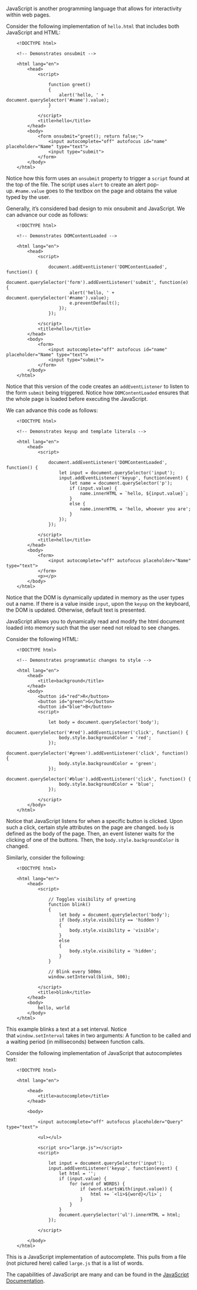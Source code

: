 JavaScript is another programming language that allows for interactivity within web pages.

Consider the following implementation of `hello.html` that includes both JavaScript and HTML:
```
    <!DOCTYPE html>
    
    <!-- Demonstrates onsubmit -->
    
    <html lang="en">
        <head>
            <script>
    
                function greet()
                {
                    alert('hello, ' + document.querySelector('#name').value);
                }
    
            </script>
            <title>hello</title>
        </head>
        <body>
            <form onsubmit="greet(); return false;">
                <input autocomplete="off" autofocus id="name" placeholder="Name" type="text">
                <input type="submit">
            </form>
        </body>
    </html>
```

Notice how this form uses an `onsubmit` property to trigger a `script` found at the top of the file. The script uses `alert` to create an alert pop-up. `#name.value` goes to the textbox on the page and obtains the value typed by the user.

Generally, it’s considered bad design to mix onsubmit and JavaScript. We can advance our code as follows:
```
    <!DOCTYPE html>
    
    <!-- Demonstrates DOMContentLoaded -->
    
    <html lang="en">
        <head>
            <script>
    
                document.addEventListener('DOMContentLoaded', function() {
                    document.querySelector('form').addEventListener('submit', function(e) {
                        alert('hello, ' + document.querySelector('#name').value);
                        e.preventDefault();
                    });
                });
    
            </script>
            <title>hello</title>
        </head>
        <body>
            <form>
                <input autocomplete="off" autofocus id="name" placeholder="Name" type="text">
                <input type="submit">
            </form>
        </body>
    </html>
```

Notice that this version of the code creates an `addEventListener` to listen to the form `submit` being triggered. Notice how `DOMContentLoaded` ensures that the whole page is loaded before executing the JavaScript.

We can advance this code as follows:
```
    <!DOCTYPE html>
    
    <!-- Demonstrates keyup and template literals -->
    
    <html lang="en">
        <head>
            <script>
    
                document.addEventListener('DOMContentLoaded', function() {
                    let input = document.querySelector('input');
                    input.addEventListener('keyup', function(event) {
                        let name = document.querySelector('p');
                        if (input.value) {
                            name.innerHTML = `hello, ${input.value}`;
                        }
                        else {
                            name.innerHTML = 'hello, whoever you are';
                        }
                    });
                });
    
            </script>
            <title>hello</title>
        </head>
        <body>
            <form>
                <input autocomplete="off" autofocus placeholder="Name" type="text">
            </form>
            <p></p>
        </body>
    </html>
```

Notice that the DOM is dynamically updated in memory as the user types out a name. If there is a value inside `input`, upon the `keyup` on the keyboard, the DOM is updated. Otherwise, default text is presented.

JavaScript allows you to dynamically read and modify the html document loaded into memory such that the user need not reload to see changes.

Consider the following HTML:
```
    <!DOCTYPE html>
    
    <!-- Demonstrates programmatic changes to style -->
    
    <html lang="en">
        <head>
            <title>background</title>
        </head>
        <body>
            <button id="red">R</button>
            <button id="green">G</button>
            <button id="blue">B</button>
            <script>
    
                let body = document.querySelector('body');
                document.querySelector('#red').addEventListener('click', function() {
                    body.style.backgroundColor = 'red';
                });
                document.querySelector('#green').addEventListener('click', function() {
                    body.style.backgroundColor = 'green';
                });
                document.querySelector('#blue').addEventListener('click', function() {
                    body.style.backgroundColor = 'blue';
                });
    
            </script>
        </body>
    </html>
```

Notice that JavaScript listens for when a specific button is clicked. Upon such a click, certain style attributes on the page are changed. `body` is defined as the body of the page. Then, an event listener waits for the clicking of one of the buttons. Then, the `body.style.backgroundColor` is changed.
    
Similarly, consider the following:
```
    <!DOCTYPE html>
    
    <html lang="en">
        <head>
            <script>
    
                // Toggles visibility of greeting
                function blink()
                {
                    let body = document.querySelector('body');
                    if (body.style.visibility == 'hidden')
                    {
                        body.style.visibility = 'visible';
                    }
                    else
                    {
                        body.style.visibility = 'hidden';
                    }
                }
    
                // Blink every 500ms
                window.setInterval(blink, 500);
    
            </script>
            <title>blink</title>
        </head>
        <body>
            hello, world
        </body>
    </html>
```

This example blinks a text at a set interval. Notice that `window.setInterval` takes in two arguments: A function to be called and a waiting period (in milliseconds) between function calls.

Consider the following implementation of JavaScript that autocompletes text:
```
    <!DOCTYPE html>
    
    <html lang="en">
    
        <head>
            <title>autocomplete</title>
        </head>
    
        <body>
    
            <input autocomplete="off" autofocus placeholder="Query" type="text">
    
            <ul></ul>
    
            <script src="large.js"></script>
            <script>
          
                let input = document.querySelector('input');
                input.addEventListener('keyup', function(event) {
                    let html = '';
                    if (input.value) {
                        for (word of WORDS) {
                            if (word.startsWith(input.value)) {
                                html += `<li>${word}</li>`;
                            }
                        }
                    }
                    document.querySelector('ul').innerHTML = html;
                });
    
            </script>
    
        </body>
    </html>
```

This is a JavaScript implementation of autocomplete. This pulls from a file (not pictured here) called `large.js` that is a list of words.

The capabilities of JavaScript are many and can be found in the [JavaScript Documentation](https://developer.mozilla.org/en-US/docs/Web/JavaScript).